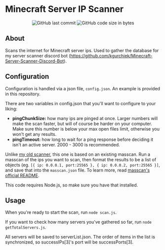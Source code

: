 # Minecraft Server IP Scanner

<div align="center">
    <img src="https://img.shields.io/github/last-commit/kgurchiek/New-Minecraft-Server-IP-Scanner" alt="GitHub last commit"/>
    <img src="https://img.shields.io/github/languages/code-size/kgurchiek/New-Minecraft-Server-IP-Scanner" alt="GitHub code size in bytes"/>
</div>

## About
Scans the internet for Minecraft server ips. Used to gather the database for my server scanner discord bot (https://github.com/kgurchiek/Minecraft-Server-Scanner-Discord-Bot).

## Configuration
Configuration is handled via a json file, `config.json`. An example is provided in this repository.

There are two variables in config.json that you'll want to configure to your liking:
- **pingChunkSize:** how many ips are pinged at once. Larger numbers will make the scan faster, but will of course be harder on your computer. Make sure this number is below your max open files limit, otherwise you won't get any results.
- **pingTimeout:** how long to wait for a ping response before deciding it isn't an active server. 2000 - 3000 is recommended.

Unlike [my old scanner](https://github.com/kgurchiek/Minecraft-Server-IP-Scanner), this one is based on an existing masscan. Run a masscan of the ips you want to scan, then format the results to be a list of objects (eg. `[{ ip: 0.0.0.1, port:25565 }, { ip: 0.0.0.2, port:25565 }]`, and save that into the `masscan.json` file. To learn more, read [masscan's official README](https://github.com/robertdavidgraham/masscan/blob/master/README.md).

This code requires Node.js, so make sure you have that installed.

## Usage
When you're ready to start the scan, run `node scan.js`.

If you want to check how many servers you've gathered so far, run `node getTotalServers.js`.

All servers will be saved to serverList.json. The order of items in the list is synchronized, so successIPs[3]'s port will be successPorts[3]. 
